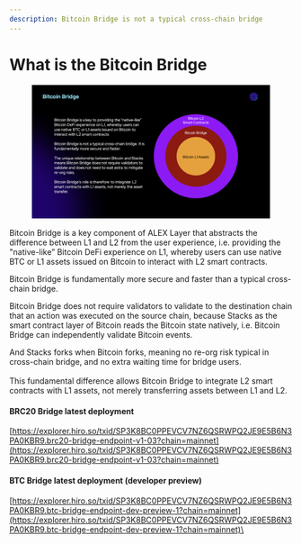 ```yaml
---
description: Bitcoin Bridge is not a typical cross-chain bridge
---
```


# What is the Bitcoin Bridge

<figure><img src="../.gitbook/assets/Screenshot 2023-11-13 at 12.55.07 PM (1).png" alt=""><figcaption></figcaption></figure>

Bitcoin Bridge is a key component of ALEX Layer that abstracts the difference between L1 and L2 from the user experience, i.e. providing the "native-like” Bitcoin DeFi experience on L1, whereby users can use native BTC or L1 assets issued on Bitcoin to interact with L2 smart contracts.

Bitcoin Bridge is fundamentally more secure and faster than a typical cross-chain bridge.&#x20;

Bitcoin Bridge does not require validators to validate to the destination chain that an action was executed on the source chain, because Stacks as the smart contract layer of Bitcoin reads the Bitcoin state natively, i.e. Bitcoin Bridge can independently validate Bitcoin events.

And Stacks forks when Bitcoin forks, meaning no re-org risk typical in cross-chain bridge, and no extra waiting time for bridge users.\
\
This fundamental difference allows Bitcoin Bridge to integrate L2 smart contracts with L1 assets, not merely transferring assets between L1 and L2.

#### BRC20 Bridge latest deployment

[https://explorer.hiro.so/txid/SP3K8BC0PPEVCV7NZ6QSRWPQ2JE9E5B6N3PA0KBR9.brc20-bridge-endpoint-v1-03?chain=mainnet](https://explorer.hiro.so/txid/SP3K8BC0PPEVCV7NZ6QSRWPQ2JE9E5B6N3PA0KBR9.brc20-bridge-endpoint-v1-03?chain=mainnet)

#### BTC Bridge latest deployment (developer preview)

[https://explorer.hiro.so/txid/SP3K8BC0PPEVCV7NZ6QSRWPQ2JE9E5B6N3PA0KBR9.btc-bridge-endpoint-dev-preview-1?chain=mainnet](https://explorer.hiro.so/txid/SP3K8BC0PPEVCV7NZ6QSRWPQ2JE9E5B6N3PA0KBR9.btc-bridge-endpoint-dev-preview-1?chain=mainnet)\
